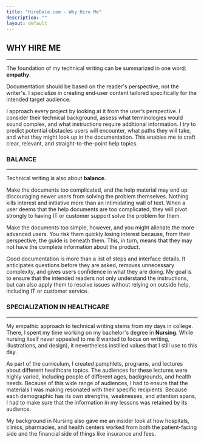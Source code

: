 ```yaml
---
title: "HireDale.com - Why Hire Me"
description: ""
layout: default
---
```


## **WHY HIRE ME**
---

The foundation of my technical writing can be summarized in one word: **empathy**. 

Documentation should be based on the reader's perspective, not the writer's. I specialize in creating end‑user content tailored specifically for the intended target audience.

I approach every project by looking at it from the user’s perspective. I consider their technical background, assess what terminologies would sound complex, and what instructions require additional information. I try to predict potential obstacles users will encounter, what paths they will take, and what they might look up in the documentation. This enables me to craft clear, relevant, and straight-to-the-point help topics. 

### **BALANCE**
---
Technical writing is also about **balance**. 

Make the documents too complicated, and the help material may end up discouraging newer users from solving the problem themselves. Nothing kills interest and initiative more than an intimidating wall of text. When a user deems that the help documents are too complicated, they will pivot strongly to having IT or customer support solve the problem for them. 

Make the documents too simple, however, and you might alienate the more advanced users. You risk them quickly losing interest because, from their perspective, the guide is beneath them. This, in turn, means that they may not have the complete information about the product.

Good documentation is more than a list of steps and interface details. It anticipates questions before they are asked, removes unnecessary complexity, and gives users confidence in what they are doing. My goal is to ensure that the intended readers not only understand the instructions, but can also apply them to resolve issues without relying on outside help, including IT or customer service.

### **SPECIALIZATION IN HEALTHCARE**
---
My empathic approach to technical writing stems from my days in college. There, I spent my time working on my bachelor's degree in **Nursing**. While nursing itself never appealed to me (I wanted to focus on writing, illustrations, and design), it nevertheless instilled values that I still use to this day.

As part of the curriculum, I created pamphlets, programs, and lectures about different healthcare topics. The audiences for these lectures were highly varied, including people of different ages, backgrounds, and health needs. Because of this wide range of audiences, I had to ensure that the materials I was making resonated with their specific recipients. Because each demographic has its own strengths, weaknesses, and attention spans, I had to make sure that the information in my lessons was retained by its audience.

My background in Nursing also gave me an insider look at how hospitals, clinics, pharmacies, and health centers worked from both the patient-facing side and the financial side of things like insurance and fees.
